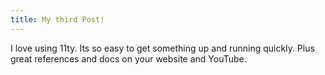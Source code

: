 ```yaml
---
title: My third Post!
---
```


I love using 11ty.  Its so easy to get something up and running quickly. 
Plus great references and docs on your website and YouTube.